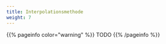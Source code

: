 ```yaml
---
title: Interpolationsmethode
weight: 7
---
```


{{% pageinfo color="warning" %}}
TODO
{{% /pageinfo %}}
